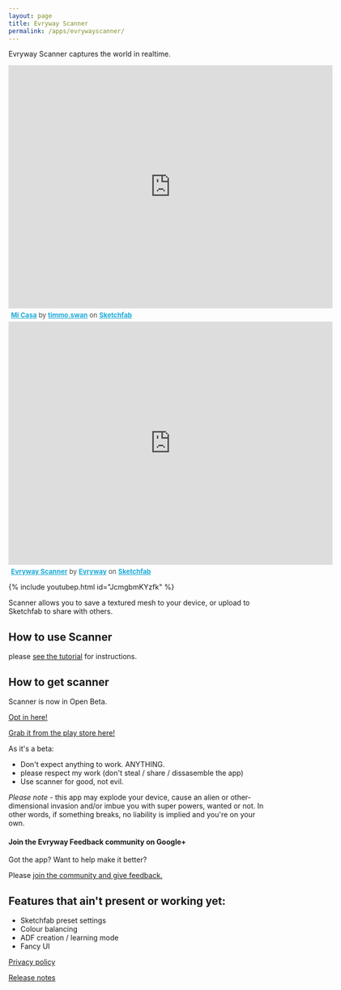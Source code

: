 ```yaml
---
layout: page
title: Evryway Scanner
permalink: /apps/evrywayscanner/
---
```


Evryway Scanner captures the world in realtime.

<div class="sketchfab-embed-wrapper"><iframe width="640" height="480" src="https://sketchfab.com/models/74db2b0558644c3081a4893055c18a90/embed" frameborder="0" allowvr allowfullscreen mozallowfullscreen="true" webkitallowfullscreen="true" onmousewheel=""></iframe>

<p style="font-size: 13px; font-weight: normal; margin: 5px; color: #4A4A4A;">
    <a href="https://sketchfab.com/models/74db2b0558644c3081a4893055c18a90?utm_medium=embed&utm_source=website&utm_campain=share-popup" target="_blank" style="font-weight: bold; color: #1CAAD9;">Mi Casa</a>
    by <a href="https://sketchfab.com/timmo.swan?utm_medium=embed&utm_source=website&utm_campain=share-popup" target="_blank" style="font-weight: bold; color: #1CAAD9;">timmo.swan</a>
    on <a href="https://sketchfab.com?utm_medium=embed&utm_source=website&utm_campain=share-popup" target="_blank" style="font-weight: bold; color: #1CAAD9;">Sketchfab</a>
</p>
</div>

<iframe width="640" height="480" src="https://sketchfab.com/playlists/embed?collection=a37ee3f4013d4b4c923a8c74ea2fb1d5" frameborder="0" allowvr allowfullscreen mozallowfullscreen="true" webkitallowfullscreen="true" onmousewheel=""></iframe>

<p style="font-size: 13px; font-weight: normal; margin: 5px; color: #4A4A4A;">
    <a href="https://sketchfab.com/Evryway/collections/evryway-scanner?utm_source=website&utm_medium=embed&utm_campaign=share-popup" target="_blank" style="font-weight: bold; color: #1CAAD9;">Evryway Scanner</a>
    by <a href="https://sketchfab.com/Evryway?utm_source=website&utm_medium=embed&utm_campaign=share-popup" target="_blank" style="font-weight: bold; color: #1CAAD9;">Evryway</a>
    on <a href="https://sketchfab.com?utm_source=website&utm_medium=embed&utm_campaign=share-popup" target="_blank" style="font-weight: bold; color: #1CAAD9;">Sketchfab</a>
</p>

{% include youtubep.html id="JcmgbmKYzfk" %}

Scanner allows you to save a textured mesh to your device, or upload to Sketchfab to share with others.

## How to use Scanner

please [see the tutorial](tutorial) for instructions.


## How to get scanner

Scanner is now in Open Beta. 

[Opt in here!](https://play.google.com/apps/testing/com.evryway.scanner.a1)

[Grab it from the play store here!](https://play.google.com/store/apps/details?id=com.evryway.scanner.a1)

As it's a beta:

* Don't expect anything to work. ANYTHING.
* please respect my work (don't steal / share / dissasemble the app)
* Use scanner for good, not evil.

*Please note* - this app may explode your device, cause an alien or other-dimensional invasion and/or imbue you with
super powers, wanted or not. In other words, if something breaks, no liability is implied and you're on your own.

#### Join the Evryway Feedback community on Google+

Got the app? Want to help make it better? 

Please [join the community and give feedback.](https://plus.google.com/communities/104588434400522026854)


## Features that ain't present or working yet:

* Sketchfab preset settings
* Colour balancing
* ADF creation / learning mode
* Fancy UI

[Privacy policy](privacy_policy)

[Release notes](release_notes)

